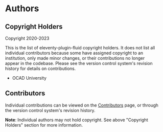 # Authors

## Copyright Holders

Copyright 2020-2023

This is the list of eleventy-plugin-fluid copyright holders. It does not list all individual contributors because some
have assigned copyright to an institution, only made minor changes, or their contributions no longer appear in the
codebase. Please see the version control system's revision history for details on contributions.

* OCAD University

## Contributors

Individual contributions can be viewed on the
[Contributors](https://github.com/fluid-project/eleventy-plugin-fluid/graphs/contributors) page, or through the version control
system's revision history.

**Note**: Individual authors may not hold copyright. See above "Copyright Holders" section for more information.
